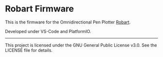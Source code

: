 # Robart Firmware

This is the firmware for the Omnidirectional Pen Plotter [Robart](https://github.com/cnichte/drawingbot-robart).

Developed under VS-Code and PlatformIO.

---

This project is licensed under the GNU General Public License v3.0. See the LICENSE file for details.

